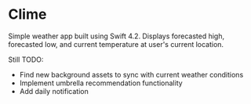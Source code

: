 # Clime

Simple weather app built using Swift 4.2. Displays forecasted high, forecasted low, and current temperature at user's current location.

Still TODO:
- Find new background assets to sync with current weather conditions
- Implement umbrella recommendation functionality
- Add daily notification
